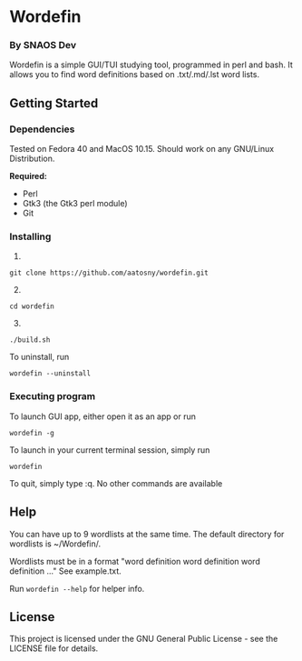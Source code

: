 # Wordefin
### By SNAOS Dev

Wordefin is a simple GUI/TUI studying tool, programmed in perl and bash. It allows you to find word definitions based on .txt/.md/.lst word lists.

## Getting Started

### Dependencies

Tested on Fedora 40 and MacOS 10.15. Should work on any GNU/Linux Distribution.

**Required:**
* Perl
* Gtk3 (the Gtk3 perl module)
* Git

### Installing

1.
```
git clone https://github.com/aatosny/wordefin.git
```
2.
```
cd wordefin
```
3.
```
./build.sh
```


To uninstall, run
```
wordefin --uninstall
```
### Executing program

To launch GUI app, either open it as an app or run 
```
wordefin -g
```

To launch in your current terminal session, simply run
```
wordefin
```
To quit, simply type :q. No other commands are available

## Help

You can have up to 9 wordlists at the same time. The default directory for wordlists is ~/Wordefin/.

Wordlists must be in a format 
"word
definition
word
definition
word
definition ..." See example.txt.

Run ```wordefin --help``` for helper info.

## License

This project is licensed under the GNU General Public License - see the LICENSE file for details.
